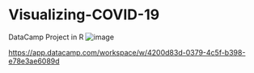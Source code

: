 # Visualizing-COVID-19
DataCamp Project in R
![image](https://user-images.githubusercontent.com/63620777/226689336-4c69f07a-394a-4fcd-945b-673c0cfba3fb.png)

https://app.datacamp.com/workspace/w/4200d83d-0379-4c5f-b398-e78e3ae6089d
